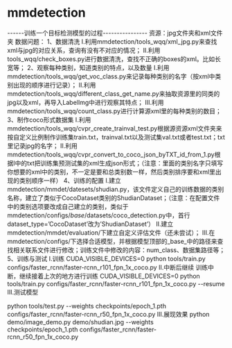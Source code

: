 # mmdetection

------训练一个目标检测模型的过程----------------
资源：jpg文件夹和xml文件夹
数据问题：
1、数据清洗
I.利用mmdetection/tools_wqq/xml_jpg.py来查找xml与jpg的对应关系，查询有没有不对应的情况；
II.利用tools_wqq/check_boxes.py进行数据清洗，查找不正确的boxes的xml。比如长宽等；
2、观察每种类别，知道类别的特点，以及数量
I.利用mmdetection/tools_wqq/get_voc_class.py来记录每种类别的名字（按xml中类别出现的顺序进行记录）；
II.利用mmdetection/tools_wqq/different_class_get_name.py来抽取资源里的同类的jpg以及xml，再导入LabelImg中进行观察其特点；
III.利用mmdetection/tools_wqq/count_class.py进行计算源xml里的每种类别的数目；
3、制作coco形式数据集
I.利用mmdetection/tools_wqq/cvpr_create_trainval_test.py根据源资源xml文件夹来按自定义比例制作训练集train.txt，trainval.txt以及测试集val.txt或者test.txt；txt里记录jpg的名字；
II.利用mmdetection/tools_wqq/cvpr_convert_to_coco_json_byTXT_id_from_1.py根据I中的txt把训练集预测试集的xml生成json形式；（注意：里面的类别名字只填写你想要的xml中的类别，不一定是要和总类别数一样，然后类别排序要和xml里出现的类别顺序一样）
4、训练的配置
I.建立mmdetection/mmdet/datesets/shudian.py，该文件定义自己的训练数据的类别名称，建立了类似于CocoDataset类别的ShudianDataset；（注意：在配置文件中的类别选项要改成自己建立的类别，类似于mmdetection/configs/_base_/datasets/coco_detection.py中，首行dataset_type=’CocoDataset’改为’ShudianDataset’）
II.建立mmdetection/mmdet/evaluation/下建立自定义评估文件（还未尝试）；
III.在mmdetection/configs/下选择合适模型，并根据模型顶部的_base_中的路径来查找相关联系文件进行修改；训练文件中修改的内容：num_class、数据集路径等；
5、训练与测试
I.训练
CUDA_VISIBLE_DEVICES=0 
python tools/train.py configs/faster_rcnn/faster-rcnn_r101_fpn_1x_coco.py
II.中断后继续
训练中断，继续接着上次的地方进行训练
CUDA_VISIBLE_DEVICES=0 
python tools/train.py configs/faster_rcnn/faster-rcnn_r101_fpn_1x_coco.py --resume
III.测试模型

python	tools/test.py	--weights		checkpoints/epoch_1.pth configs/faster_rcnn/faster-rcnn_r50_fpn_1x_coco.py
III.展现效果
python demo/image_demo.py demo/shudian.jpg --weights checkpoints/epoch_1.pth configs/faster_rcnn/faster-rcnn_r50_fpn_1x_coco.py
